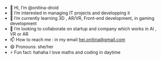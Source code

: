 - 👋 Hi, I’m @onitina-droid
- 👀 I’m interested in managing IT projects and developping it  
- 🌱 I’m currently learning 3D , AR/VR, Front-end development, in gaming development
- 💞️ I’m looking to collaborate on startup and company which works in AI , VR or AR
- 📫 How to reach me : in my email  hei.onitina@gmail.com
- 😄 Pronouns: she/her
- ⚡ Fun fact: hahaha I love maths and coding in daytime

<!---
onitina-droid/onitina-droid is a ✨ special ✨ repository because its `README.md` (this file) appears on your GitHub profile.
You can click the Preview link to take a look at your changes.
--->
